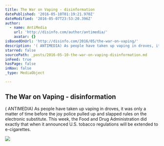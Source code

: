 ```yaml
---
title: The War on Vaping - disinformation
datePublished: '2016-05-10T01:19:21.970Z'
dateModified: '2016-05-07T23:53:20.396Z'
author:
  - name: AntiMedia
    url: 'http://disinfo.com/author/antimedia/'
    avatar: {}
isBasedOnUrl: 'http://disinfo.com/2016/05/the-war-on-vaping/'
description: '( ANTIMEDIA) As people have taken up vaping in droves, it was only a matter of time before the joy police pulled up and slapped rules on the electronic substitute. This week, the Food and Drug Administration did exactly that when it announced U.S. tobacco regulations will be extended to e-cigarettes.'
starred: false
sourcePath: _posts/2016-05-10-the-war-on-vaping-disinformation.md
inFeed: true
hasPage: false
inNav: false
_type: MediaObject

---
```

<article style=""><h1>The War on Vaping - disinformation</h1><p>( ANTIMEDIA) As people have taken up vaping in droves, it was only a matter of time before the joy police pulled up and slapped rules on the electronic substitute. This week, the Food and Drug Administration did exactly that when it announced U.S. tobacco regulations will be extended to e-cigarettes.</p><img src="http://disinfo.com/wp-content/uploads/2016/05/Vaping.jpg" /></article>